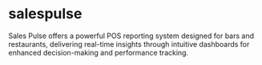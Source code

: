 # salespulse
Sales Pulse offers a powerful POS reporting system designed for bars and restaurants, delivering real-time insights through intuitive dashboards for enhanced decision-making and performance tracking.

